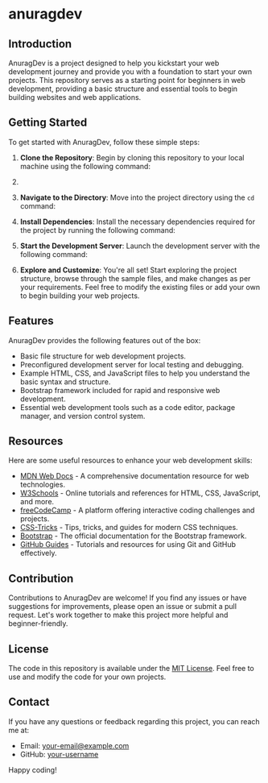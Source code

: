 # anuragdev


## Introduction
AnuragDev is a project designed to help you kickstart your web development journey and provide you with a foundation to start your own projects. This repository serves as a starting point for beginners in web development, providing a basic structure and essential tools to begin building websites and web applications.

## Getting Started
To get started with AnuragDev, follow these simple steps:

1. **Clone the Repository**: Begin by cloning this repository to your local machine using the following command:
2. 
2. **Navigate to the Directory**: Move into the project directory using the `cd` command:

3. **Install Dependencies**: Install the necessary dependencies required for the project by running the following command:

4. **Start the Development Server**: Launch the development server with the following command:

5. **Explore and Customize**: You're all set! Start exploring the project structure, browse through the sample files, and make changes as per your requirements. Feel free to modify the existing files or add your own to begin building your web projects.

## Features
AnuragDev provides the following features out of the box:

- Basic file structure for web development projects.
- Preconfigured development server for local testing and debugging.
- Example HTML, CSS, and JavaScript files to help you understand the basic syntax and structure.
- Bootstrap framework included for rapid and responsive web development.
- Essential web development tools such as a code editor, package manager, and version control system.

## Resources
Here are some useful resources to enhance your web development skills:

- [MDN Web Docs](https://developer.mozilla.org/en-US/docs/Web) - A comprehensive documentation resource for web technologies.
- [W3Schools](https://www.w3schools.com/) - Online tutorials and references for HTML, CSS, JavaScript, and more.
- [freeCodeCamp](https://www.freecodecamp.org/) - A platform offering interactive coding challenges and projects.
- [CSS-Tricks](https://css-tricks.com/) - Tips, tricks, and guides for modern CSS techniques.
- [Bootstrap](https://getbootstrap.com/) - The official documentation for the Bootstrap framework.
- [GitHub Guides](https://guides.github.com/) - Tutorials and resources for using Git and GitHub effectively.

## Contribution
Contributions to AnuragDev are welcome! If you find any issues or have suggestions for improvements, please open an issue or submit a pull request. Let's work together to make this project more helpful and beginner-friendly.

## License
The code in this repository is available under the [MIT License](LICENSE). Feel free to use and modify the code for your own projects.

## Contact
If you have any questions or feedback regarding this project, you can reach me at:
- Email: [your-email@example.com](mailto:your-email@example.com)
- GitHub: [your-username](https://github.com/your-username)

Happy coding!


